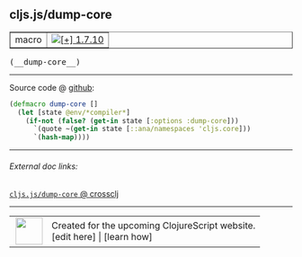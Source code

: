 ## cljs.js/dump-core



 <table border="1">
<tr>
<td>macro</td>
<td><a href="https://github.com/cljsinfo/cljs-api-docs/tree/1.7.10"><img valign="middle" alt="[+] 1.7.10" title="Added in 1.7.10" src="https://img.shields.io/badge/+-1.7.10-lightgrey.svg"></a> </td>
</tr>
</table>


 <samp>
(__dump-core__)<br>
</samp>

---







Source code @ [github](https://github.com/clojure/clojurescript/blob/r1.7.107/src/main/cljs/cljs/js.clj#L20-L24):

```clj
(defmacro dump-core []
  (let [state @env/*compiler*]
    (if-not (false? (get-in state [:options :dump-core]))
      `(quote ~(get-in state [::ana/namespaces 'cljs.core]))
      `(hash-map))))
```

<!--
Repo - tag - source tree - lines:

 <pre>
clojurescript @ r1.7.107
└── src
    └── main
        └── cljs
            └── cljs
                └── <ins>[js.clj:20-24](https://github.com/clojure/clojurescript/blob/r1.7.107/src/main/cljs/cljs/js.clj#L20-L24)</ins>
</pre>

-->

---



###### External doc links:

[`cljs.js/dump-core` @ crossclj](http://crossclj.info/fun/cljs.js/dump-core.html)<br>

---

 <table>
<tr><td>
<img valign="middle" align="right" width="48px" src="http://i.imgur.com/Hi20huC.png">
</td><td>
Created for the upcoming ClojureScript website.<br>
[edit here] | [learn how]
</td></tr></table>

[edit here]:https://github.com/cljsinfo/cljs-api-docs/blob/master/cljsdoc/cljs.js/dump-core.cljsdoc
[learn how]:https://github.com/cljsinfo/cljs-api-docs/wiki/cljsdoc-files

<!--

This information was too distracting to show to readers, but I'll leave it
commented here since it is helpful to:

- pretty-print the data used to generate this document
- and show how to retrieve that data



The API data for this symbol:

```clj
{:ns "cljs.js",
 :name "dump-core",
 :type "macro",
 :signature ["[]"],
 :source {:code "(defmacro dump-core []\n  (let [state @env/*compiler*]\n    (if-not (false? (get-in state [:options :dump-core]))\n      `(quote ~(get-in state [::ana/namespaces 'cljs.core]))\n      `(hash-map))))",
          :title "Source code",
          :repo "clojurescript",
          :tag "r1.7.107",
          :filename "src/main/cljs/cljs/js.clj",
          :lines [20 24]},
 :full-name "cljs.js/dump-core",
 :full-name-encode "cljs.js/dump-core",
 :history [["+" "1.7.10"]]}

```

Retrieve the API data for this symbol:

```clj
;; from Clojure REPL
(require '[clojure.edn :as edn])
(-> (slurp "https://raw.githubusercontent.com/cljsinfo/cljs-api-docs/catalog/cljs-api.edn")
    (edn/read-string)
    (get-in [:symbols "cljs.js/dump-core"]))
```

-->
